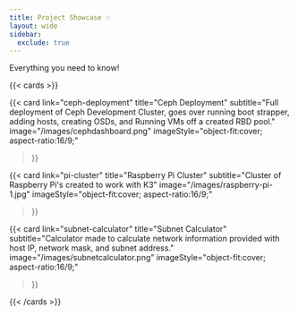 ```yaml
---
title: Project Showcase ✨
layout: wide
sidebar:
  exclude: true
---
```

<div class="hx-mt-4"></div>

<p class="hx-mb-12 hx-text-center hx-text-lg hx-text-gray-500 dark:hx-text-gray-400">
Everything you need to know!
</p>

{{< cards >}}

  {{< card
        link="ceph-deployment"
        title="Ceph Deployment"
        subtitle="Full deployment of Ceph Development Cluster, goes over running boot strapper, adding hosts, creating OSDs, and Running VMs off a created RBD pool."
        image="/images/cephdashboard.png"
        imageStyle="object-fit:cover; aspect-ratio:16/9;"
  >}}

  {{< card
        link="pi-cluster"
        title="Raspberry Pi Cluster"
        subtitle="Cluster of Raspberry Pi's created to work with K3"
        image="/images/raspberry-pi-1.jpg"
        imageStyle="object-fit:cover; aspect-ratio:16/9;"
  >}}

  {{< card
        link="subnet-calculator"
        title="Subnet Calculator"
        subtitle="Calculator made to calculate network information provided with host IP, network mask, and subnet address."
        image="/images/subnetcalculator.png"
        imageStyle="object-fit:cover; aspect-ratio:16/9;"
  >}}

{{< /cards >}}
